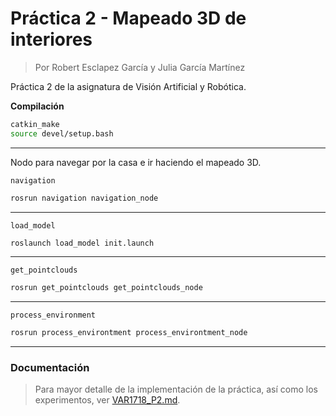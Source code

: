 # Práctica 2 - Mapeado 3D de interiores

>Por Robert Esclapez García y Julia García Martínez

Práctica 2 de la asignatura de Visión Artificial y Robótica.

**Compilación**
```bash
catkin_make
source devel/setup.bash
```

---

Nodo para navegar por la casa e ir haciendo el mapeado 3D.

`navigation`
```bash
rosrun navigation navigation_node
```

---

`load_model`
```bash
roslaunch load_model init.launch
```

---

`get_pointclouds`
```bash
rosrun get_pointclouds get_pointclouds_node
```

---

`process_environment`
```bash
rosrun process_environtment process_environtment_node
```

---

### Documentación
> Para mayor detalle de la implementación de la práctica, así como los experimentos, ver [VAR1718_P2.md](https://github.com/jgm139/var1718P2/blob/master/doc/VAR1718P2.md).